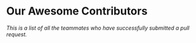 # Our Awesome Contributors

*This is a list of all the teammates who have successfully submitted a pull request.*
